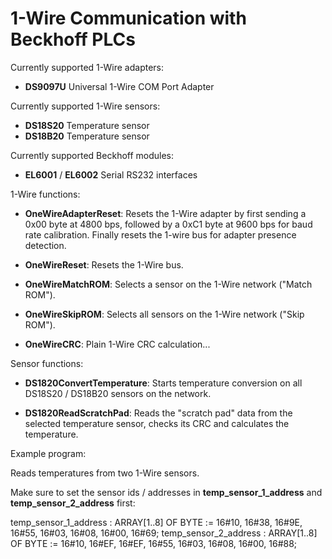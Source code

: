 # 1-Wire Communication with Beckhoff PLCs

Currently supported 1-Wire adapters:

* **DS9097U** Universal 1-Wire COM Port Adapter

Currently supported 1-Wire sensors:

* **DS18S20** Temperature sensor
* **DS18B20** Temperature sensor

Currently supported Beckhoff modules:

* **EL6001** / **EL6002** Serial RS232 interfaces

1-Wire functions:

* **OneWireAdapterReset**: Resets the 1-Wire adapter by first sending a 0x00 byte at 4800 bps, followed by a 0xC1 byte at 9600 bps for baud rate calibration. Finally resets the 1-wire bus for adapter presence detection.

* **OneWireReset**: Resets the 1-Wire bus.

* **OneWireMatchROM**: Selects a sensor on the 1-Wire network ("Match ROM").

* **OneWireSkipROM**: Selects all sensors on the 1-Wire network ("Skip ROM").

* **OneWireCRC**: Plain 1-Wire CRC calculation...

Sensor functions:

* **DS1820ConvertTemperature**: Starts temperature conversion on all DS18S20 / DS18B20 sensors on the network.

* **DS1820ReadScratchPad**: Reads the "scratch pad" data from the selected temperature sensor, checks its CRC and calculates the temperature.

Example program:

Reads temperatures from two 1-Wire sensors.

Make sure to set the sensor ids / addresses in **temp_sensor_1_address** and **temp_sensor_2_address** first:

temp_sensor_1_address : ARRAY[1..8] OF BYTE := 16#10, 16#38, 16#9E, 16#55, 16#03, 16#08, 16#00, 16#69;
temp_sensor_2_address : ARRAY[1..8] OF BYTE := 16#10, 16#EF, 16#EF, 16#55, 16#03, 16#08, 16#00, 16#88;
